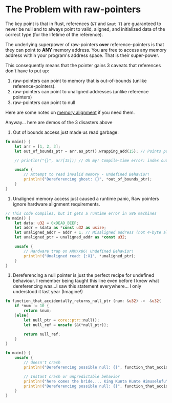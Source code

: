 # The Problem with raw-pointers  
The key point is that in Rust, references (`&T` and `&mut T`) are guaranteed to never be null and to always point to valid, aligned, and initialized data of the correct type (for the lifetime of the reference).  


The underlying superpower of raw-pointers **over** reference-pointers is that they can point to **ANY** memory address. You are free to access any memory address within your program's address space. That is their super-power.  

This consequently means that the pointer gains 3 caveats that references don't have to put up:  

1. raw-pointers can point to memory that is out-of-bounds (unlike reference-pointers).  
2. raw-pointers can point to unaligned addresses (unlike reference pointers)
3. raw-pointers can point to null

Here are some notes on [memory alignment](./alignment/alignment.md) if you need them.  

Anyway... here are demos of the 3 disasters above

1. Out of bounds access just made us read garbage: 
```rust
fn main() {
    let arr = [1, 2, 3];
    let out_of_bounds_ptr = arr.as_ptr().wrapping_add(15); // Points past array end

    // println!("{}", arr[15]); // Oh my! Compile-time error: index out of bounds

    unsafe {
        // Attempt to read invalid memory - Undefined Behavior!
        println!("Dereferencing ghost: {}", *out_of_bounds_ptr); 
    }
}
```
1. Unaligned memory access just caused a runtime panic, Raw pointers ignore hardware alignment requirements.
```rust
// This code compiles, but it gets a runtime error in x86 machines
fn main() {
    let data: u32 = 0xDEAD_BEEF;
    let addr = &data as *const u32 as usize;
    let unaligned_addr = addr + 1; // Misaligned address (not 4-byte aligned)
    let unaligned_ptr = unaligned_addr as *const u32;

    unsafe {
        // Hardware trap on ARM/x86! Undefined Behavior!
        println!("Unaligned read: {:X}", *unaligned_ptr);
    }
}
```
1. Dereferencing a null pointer is just the perfect recipe for undefined behaviour. I remember being taught this line even before I knew what dereferencing was...I saw this statement everywhere... I only understood it last year (Imagine!)
```rust
fn function_that_accidentally_returns_null_ptr (num: &u32) ->  &u32{
    if *num != 10 {
        return &num;
    }else{
        let null_ptr = core::ptr::null();
        let null_ref = unsafe {&(*null_ptr)};

        return null_ref;
    }
}  

fn main() {
    unsafe {
        // doesn't crash
        println!("Dereferencing possible null: {}", function_that_accidentally_returns_null_ptr(&12));

        // Instant crash or unpredictable behavior
        println!("here comes the bride.... King Kunta Kunte Himuselufu");
        println!("Dereferencing possible null: {}", function_that_accidentally_returns_null_ptr(&10));
    }
}
```
